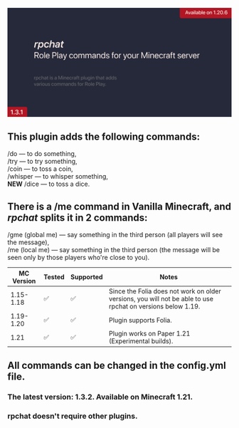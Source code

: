 ![Oh, Banner has broken. No problem!](images/rpBanner.png)
## This plugin adds the following commands:
/do — to do something,\
/try — to try something,\
/coin — to toss a coin,\
/whisper — to whisper something,\
**NEW** /dice — to toss a dice.

## There is a /me command in Vanilla Minecraft, and _rpchat_ splits it in 2 commands:
/gme (global me) — say something in the third person (all players will see the message),\
/me (local me) — say something in the third person (the message will be seen only by those players who're close to you).

| MC Version | Tested | Supported | Notes                                                                                                      |
|------------| ------ | --------- |------------------------------------------------------------------------------------------------------------|
| 1.15-1.18  | ✅    | ✅      | Since the Folia does not work on older versions, you will not be able to use rpchat on versions below 1.19. |
| 1.19-1.20  | ✅   | ✅       | Plugin supports Folia.                                                                                     |
| 1.21       | ✅   | ✅       | Plugin works on Paper 1.21 (Experimental builds).                                                          |


## All commands can be changed in the config.yml file.
### The latest version: 1.3.2. Available on Minecraft 1.21. 
### rpchat doesn't require other plugins.
